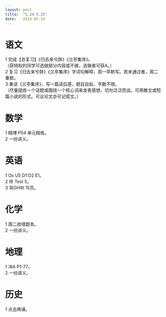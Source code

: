 ```yaml
---
layout: post
title:  "5.24-5.25"
date:   2014-05-24
---
```


语文
====
1 完成【总复习】《归去来兮辞》《兰亭集序》。    
（获特权的同学可选做部分内容或不做，选做者可获A。）   
2 复习《归去来兮辞》《兰亭集序》字词句解释，周一早默写。若未通过者，周二重默。    
3 重读《兰亭集序》，写一篇读后感，题目自拟，字数不限。    
（尽量提炼一个话题或围绕一个核心词来发表感想，切勿泛泛而谈。可用散文或短篇小说的形式。可议论文亦可记叙文。）   

数学
====
1 精博 P54 单元精练。  
2 一份讲义。  

英语
====
1 Ox U5 D1 D2 E1。  
2 伴 Test 5。    
3 背GHW 15页。  

化学
====
1 周二收错题本。  
2 一份讲义。  

地理
====
1 冲A P1-77。  
2 一份讲义。  

历史
==== 
1 点击两课。  